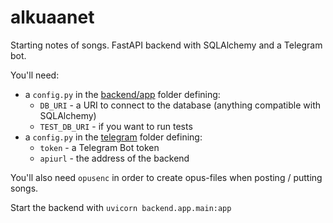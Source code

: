 # alkuaanet

Starting notes of songs. FastAPI backend with SQLAlchemy and a Telegram bot.

You'll need:
* a `config.py` in the [backend/app](backend/app) folder defining:
  * `DB_URI` - a URI to connect to the database (anything compatible with SQLAlchemy)
  * `TEST_DB_URI` - if you want to run tests
* a `config.py` in the [telegram](telegram) folder defining:
  * `token` - a Telegram Bot token
  * `apiurl` - the address of the backend

You'll also need `opusenc` in order to create opus-files when posting / putting songs.

Start the backend with `uvicorn backend.app.main:app`
